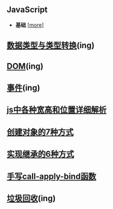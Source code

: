 ## JavaScript
- **基础** [[more]](/js/数据类型与类型转换.md)
## [数据类型与类型转换](/js/数据类型与类型转换.md)(ing)
## [DOM](/js/DOM.md)(ing)
## [事件](/js/事件.md)(ing)
## [js中各种宽高和位置详细解析](/js/宽高和位置解析.md)
## [创建对象的7种方式](/js/js创建对象的7种方式.md)
## [实现继承的6种方式](/js/js实现继承的6种方式.md)
## [手写call-apply-bind函数](/js/手写call-apply-bind函数.md)
## [垃圾回收](/js/垃圾回收.md)(ing)